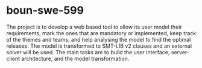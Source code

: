 # boun-swe-599
The project is to develop a web based tool to allow its user model their requirements, mark the ones that are mandatory or implemented, keep track of the themes and teams, and help analysing the model to find the optimal releases. The model is transformed to SMT-LİB v2 clauses and an external solver will be used. The main tasks are to build the user interface, server-client architecture, and the model transformation.

